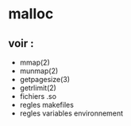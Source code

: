 # malloc

## voir :
- mmap(2)
- munmap(2)
- getpagesize(3)
- getrlimit(2)
- fichiers .so
- regles makefiles
- regles variables environnement
